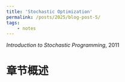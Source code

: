 ```yaml
---
title: 'Stochastic Optimization'
permalink: /posts/2025/blog-post-5/
tags: 
    - notes
---
```

*Introduction to Stochastic Programming*, 2011

# 章节概述
